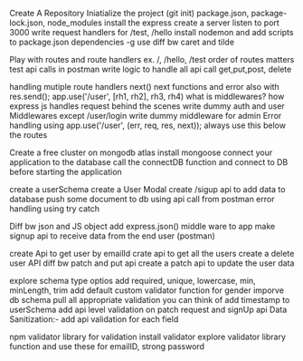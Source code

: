 Create A Repository
Iniatialize the project (git init)
package.json, package-lock.json, node_modules
install the express
create a server
listen to port 3000
write request handlers for /test, /hello
install nodemon and add scripts to package.json
dependencies
-g use
diff bw caret and tilde 

Play with routes and route handlers ex. /, /hello, /test
order of routes matters
test api calls in postman
write logic to handle all api call get,put,post, delete


handling mutiple route handlers
next()
next functions and error also with res.send();
app.use('/user', [rh1, rh2], rh3, rh4)
what is middlewares? 
how express js handles request behind the scenes
write dummy auth and user Middlewares except /user/login
write dummy middleware for admin
Error handling using app.use('/user', (err, req, res, next)); always use this below the routes

Create a free cluster on mongodb atlas
install mongoose
connect your application to the database
call the connectDB function and connect to DB before starting the application

create a userSchema
create a User Modal
create /sigup api to add data to database
push some document to db using api call from postman
error handling using try catch

Diff bw json and JS object
add express.json() middle ware to app
make signup api to receive data from the end user (postman)

create Api to get user by emailId
crate api to get all the users
create a delete user API
diff bw patch and put api
create a patch api to update the user data

explore schema type optios
add required, unique, lowercase, min, minLength, trim
add default
custom validator function for gender
imporve db schema
pull all appropriate validation you can think of
add timestamp to userSchema
add api level validation on patch request and signUp api
Data Sanitization:- add api validation for each field

npm validator library for validation
install validator
explore validator library function and use these for emailID, strong password